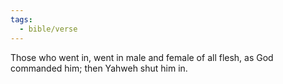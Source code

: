 ```yaml
---
tags:
  - bible/verse
---
```

Those who went in, went in male and female of all flesh, as God commanded him; then Yahweh shut him in.